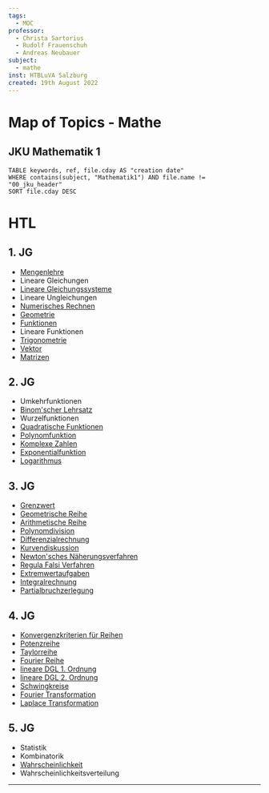 ```yaml
---
tags:
  - MOC
professor:
  - Christa Sartorius
  - Rudolf Frauenschuh
  - Andreas Neubauer
subject:
  - mathe
inst: HTBLuVA Salzburg
created: 19th August 2022
---
```


# Map of Topics - Mathe

## JKU Mathematik 1

```dataview
TABLE keywords, ref, file.cday AS "creation date"
WHERE contains(subject, "Mathematik1") AND file.name != "00_jku_header"
SORT file.cday DESC
```

# HTL

## 1. JG

 - [Mengenlehre](Mengenlehre.md)
 - Lineare Gleichungen
 - [Lineare Gleichungssysteme](Lineare%20Gleichungssysteme.md)
 - Lineare Ungleichungen
 - [Numerisches Rechnen](Numerisches%20Rechnen.md)
 - [Geometrie](mathe%20(4)/Geometrie.md)
 - [Funktionen](Abbild.md)
 - Lineare Funktionen
 - [Trigonometrie](Trigonometrie.md)
 - [Vektor](Vektor.md)
 - [Matrizen](mathe%20(4)/Matrix.md)

## 2. JG

 - Umkehrfunktionen
 - [Binom'scher Lehrsatz](Binom'scher%20Lehrsatz.md)
 - Wurzelfunktionen
 - [Quadratische Funktionen](Quadratische%20Funktionen)
 - [Polynomfunktion](Polynomfunktion)
 - [Komplexe Zahlen](Komplexe%20Zahlen.md)
 - [Exponentialfunktion](Exponentialfunktion.md)
 - [Logarithmus](Logarithmus)

## 3. JG

 - [Grenzwert](Grenzwert.md)
 - [Geometrische Reihe](Geometrische%20Reihe.md)
 - [Arithmetische Reihe](Arithmetische%20Reihe.md)
 - [Polynomdivision](Polynomdivision.md)
 - [Differenzialrechnung](Differenzialrechnung.md)
 - [Kurvendiskussion]({MOC}%20Kurvendiskussion.md)
 - [Newton'sches Näherungsverfahren](Newton'sches%20Näherungsverfahren.md)
 - [Regula Falsi Verfahren](Regula%20Falsi%20Verfahren.md)
 - [Extremwertaufgaben](Extremwertaufgaben)
 - [Integralrechnung](Integralrechnung.md)
 - [Partialbruchzerlegung](Partialbruchzerlegung.md)

## 4. JG

 - [Konvergenzkriterien für Reihen](mathe%20(4)/Konvergenzkriterien%20für%20Reihen.md)
 - [Potenzreihe](mathe%20(4)/Potenzreihe.md)
 - [Taylorreihe](mathe%20(4)/Taylorreihe.md)
 - [Fourier Reihe](mathe%20(4)/Fourier%20Reihe.md)
 - [lineare DGL 1. Ordnung](mathe%20(4)/lineare%20DGL%201.%20Ordnung.md)
 - [lineare DGL 2. Ordnung](mathe%20(4)/lineare%20DGL%202.%20Ordnung.md)
 - [Schwingkreise](../Physik/Schwingkreise.md)
 - [Fourier Transformation](mathe%20(4)/Fourier%20Transformation.md)
 - [Laplace Transformation](mathe%20(4)/Laplace%20Transformation.md)

## 5. JG

- Statistik
- Kombinatorik
- [Wahrscheinlichkeit](Wahrscheinlichkeit.md)
- Wahrscheinlichkeitsverteilung

---

